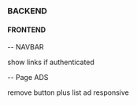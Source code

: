 ### BACKEND

#### FRONTEND

-- NAVBAR

show links if authenticated

-- Page ADS

remove button plus
list ad responsive
